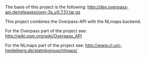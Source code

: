 The basis of this project is the following: http://dev.overpass-api.de/releases/osm-3s_v0.7.51.tar.gz

This project combines the Overpass-API with the NLmaps backend.

For the Overpass part of the project see: http://wiki.osm.org/wiki/Overpass_API

For the NLmaps part of the project see: http://www.cl.uni-heidelberg.de/statnlpgroup/nlmaps/